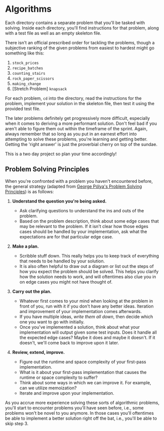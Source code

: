 # Algorithms

Each directory contains a separate problem that you'll be tasked with solving. Inside each directory, you'll find instructions for that problem, along with a test file as well as an empty skeleton file.

There isn't an official prescribed order for tackling the problems, though a subjective ranking of the given problems from easiest to hardest might go something like this:

 1. `stock_prices`
 2. `recipe_batches`
 3. `counting_stairs`
 4. `rock_paper_scissors`
 5. `making_change`
 6. [Stretch Problem] `knapsack`

For each problem, `cd` into the directory, read the instructions for the problem, implement your solution in the skeleton file, then test it using the provided test file.

The later problems definitely get progressively more difficult, especially when it comes to deriving a more performant solution. Don't feel bad if you aren't able to figure them out within the timeframe of the sprint. Again, always remember that so long as you put in an earnest effort into attempting to solve these problems, you're learning and getting better. Getting the 'right answer' is just the proverbial cherry on top of the sundae.

This is a two day project so plan your time accordingly!

## Problem Solving Principles

When you're confronted with a problem you haven't encountered before, the general strategy (adapted from [George Pólya's Problem Solving Principles](https://en.wikipedia.org/wiki/How_to_Solve_It)) is as follows:

1. **Understand the question you're being asked.**
   * Ask clarifying questions to understand the ins and outs of the problem.
   * Based on the problem description, think about some edge cases that may be relevant to the problem. If it isn't clear how those edges cases should be handled by your implementation, ask what the expectations are for that particular edge case.

2. **Make a plan.**
   * Scribble stuff down. This really helps you to keep track of everything that needs to be handled by your solution.
   * It is also often helpful to draw out a diagram or list out the steps of how you expect the problem should be solved. This helps you clarify how the solution needs to work, and will oftentimes also clue you in on edge cases you might not have thought of.

 3. **Carry out the plan.**
    * Whatever first comes to your mind when looking at the problem in front of you, run with it if you don't have any better ideas. Iteration and improvement of your implementation comes afterwards.
    * If you have multiple ideas, _write them all down_, then decide which one you want to go with initially.
    * Once you've implemented a solution, think about what your implementation will output given some test inputs. Does it handle all the expected edge cases? Maybe it does and maybe it doesn't. If it doesn't, we'll come back to improve upon it later.

 4. **Review, extend, improve.**
    * Figure out the runtime and space complexity of your first-pass implementation.
    * What is it about your first-pass implementation that causes the runtime or space complexity to suffer?
    * Think about some ways in which we can improve it. For example, can we utilize memoization?
    * Iterate and improve upon your implementation.

As you accrue more experience solving these sorts of algorithmic problems, you'll start to encounter problems you'll have seen before, i.e., some problems won't be novel to you anymore. In those cases you'll oftentimes be able to implement a better solution right off the bat, i.e., you'll be able to skip step 3.  
